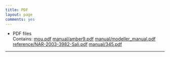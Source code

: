 ```yaml
---
title: PDF
layout: page
comments: yes
---
```


- PDF files  
Contains: [mou.pdf](/pdf/mou.pdf)
[manual/amber9.pdf](/pdf/manual/amber9.pdf)
[manual/modeller_manual.pdf](/pdf/manual/modeller_manual.pdf)
[reference/NAR-2003-3982-Sali.pdf](/pdf/reference/NAR-2003-3982-Sali.pdf)
[manual/345.pdf](/pdf/manual/modeller_manual.pdf)

---